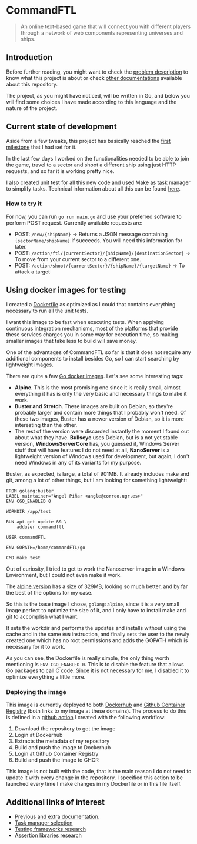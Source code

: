 # CommandFTL

> An online text-based game that will connect you with different players through a network of web components representing universes and ships.

## Introduction

Before further reading, you might want to check the [problem description](https://github.com/Anglepi/CommandFTL/blob/main/docs/ProblemDescription.md) to know what this project is about or check [other documentations](https://github.com/Anglepi/CommandFTL/blob/main/docs/README.md) available about this repository.

The project, as you might have noticed, will be written in Go, and below you will find some choices I have made according to this language and the nature of the project.

## Current state of development

Aside from a few tweaks, this project has basically reached the [first milestone]() that I had set for it.

In the last few days I worked on the functionalities needed to be able to join the game, travel to a sector and shoot a different ship using just HTTP requests, and so far it is working pretty nice.

I also created unit test for all this new code and used Make as task manager to simplify tasks. Technical information about all this can be found [here]().

### How to try it

For now, you can run `go run main.go` and use your preferred software to perform POST request. Currently available requests are:

- POST: `/new/{shipName}` -> Returns a JSON message containing `{sectorName/shipName}` if succeeds. You will need this information for later.
- POST: `/action/ftl/{currentSector}/{shipName}/{destinationSector}` -> To move from your current sector to a different one.
- POST: `/action/shoot/{currentSector}/{shipName}/{targetName}` -> To attack a target

## Using docker images for testing

I created a [Dockerfile](https://github.com/Anglepi/CommandFTL/blob/main/Dockerfile) as optimized as I could that contains everything necessary to run all the unit tests.

I want this image to be fast when executing tests. When applying continuous integration mechanisms, most of the platforms that provide these services charges you in some way for execution time, so making smaller images that take less to build will save money.

One of the advantages of CommandFTL so far is that it does not require any additional components to install besides Go, so I can start searching by lightweight images.

There are quite a few [Go docker images](https://hub.docker.com/_/golang). Let's see some interesting tags:

- **Alpine**. This is the most promising one since it is really small, almost everything it has is only the very basic and necessary things to make it work.
- **Buster and Stretch**. These images are built on Debian, so they're probably larger and contain more things that I probably won't need. Of these two images, Buster has a newer version of Debian, so it is more interesting than the other.
- The rest of the version were discarded instantly the moment I found out about what they have. **Bullseye** uses Debian, but is a not yet stable version, **WindowsServerCore** has, you guessed it, Windows Server stuff that will have features I do not need at all, **NanoServer** is a lightweight version of Windows used for development, but again, I don't need Windows in any of its variants for my purpose.

Buster, as expected, is large, a total of 901MB. It already includes make and git, among a lot of other things, but I am looking for something lightweight:

```
FROM golang:buster
LABEL maintainer="Ángel Píñar <angle@correo.ugr.es>"
ENV CGO_ENABLED 0

WORKDIR /app/test

RUN apt-get update && \
    adduser commandftl

USER commandFTL

ENV GOPATH=/home/commandFTL/go

CMD make test
```

Out of curiosity, I tried to get to work the Nanoserver image in a Windows Environment, but I could not even make it work.

The [alpine version](https://github.com/Anglepi/CommandFTL/blob/main/Dockerfile) has a size of 329MB, looking so much better, and by far the best of the options for my case.

So this is the base image I chose, `golang:alpine`, since it is a very small image perfect to optimize the size of it, and I only have to install make and git to accomplish what I want.

It sets the workdir and performs the updates and installs without using the cache and in the same `RUN` instruction, and finally sets the user to the newly created one which has no root permissions and adds the GOPATH which is necessary for it to work.

As you can see, the Dockerfile is really simple, the only thing worth mentioning is `ENV CGO_ENABLED 0`. This is to disable the feature that allows Go packages to call C code. Since it is not necessary for me, I disabled it to optimize everything a little more.

### Deploying the image

This image is currently deployed to both [Dockerhub](https://hub.docker.com/r/anglepi/commandftl) and [Github Container Registry](https://github.com/Anglepi/CommandFTL/pkgs/container/commandftl) (both links to my image at these domains). The process to do this is defined in a [github action](https://github.com/Anglepi/CommandFTL/blob/main/.github/workflows/deploy-test-image.yml) I created with the following workflow:

1. Download the repository to get the image
1. Login at Dockerhub
1. Extracts the metadata of my repository
1. Build and push the image to Dockerhub
1. Login at Github Container Registry
1. Build and push the image to GHCR

This image is not built with the code, that is the main reason I do not need to update it with every change in the repository. I specified this action to be launched every time I make changes in my Dockerfile or in this file itself.

## Additional links of interest

- [Previous and extra documentation.](https://github.com/Anglepi/CommandFTL/blob/main/docs/README.md)
- [Task manager selection](https://github.com/Anglepi/CommandFTL/blob/main/docs/TaskManager.md)
- [Testing frameworks research](https://github.com/Anglepi/CommandFTL/blob/main/docs/TestingFramework.md)
- [Assertion libraries research](https://github.com/Anglepi/CommandFTL/blob/main/docs/AssertionLibrary.md)
